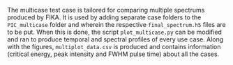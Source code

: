The multicase test case is tailored for comparing multiple spectrums produced by FIKA. It is used by adding separate case folders to the `PIC_multicase` folder and wherein the respective `final_spectrum.h5` files are to be put. When this is done, the script `plot_multicase.py` can be modified and ran to produce temporal and spectral profiles of every use case. Along with the figures, `multiplot_data.csv` is produced and contains information (critical energy, peak intensity and FWHM pulse time) about all the cases.

